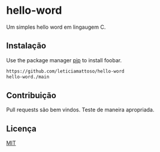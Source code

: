 # hello-word
Um simples hello word em lingaugem C.
## Instalação

Use the package manager [pip](https://pip.pypa.io/en/stable/) to install foobar.

```bash
https://github.com/leticiamattoso/hello-word
hello-word./main
```

## Contribuição
Pull requests são bem vindos. Teste de maneira apropriada.


## Licença
[MIT](https://choosealicense.com/licenses/mit/)

